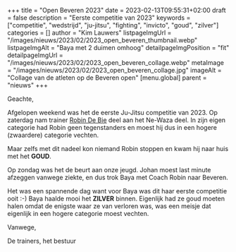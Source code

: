 +++
title = "Open Beveren 2023"
date = 2023-02-13T09:55:31+02:00
draft = false
description = "Eerste competitie van 2023"
keywords = ["competitie", "wedstrijd", "ju-jitsu", "fighting", "invicto", "goud", "zilver"]
categories = []
author = "Kim Lauwers"
listpageImgUrl = "/images/nieuws/2023/02/2023_open_beveren_thumbnail.webp"
listpageImgAlt = "Baya met 2 duimen omhoog"
detailpageImgPosition = "fit"
detailpageImgUrl = "/images/nieuws/2023/02/2023_open_beveren_collage.webp"
metaImage = "/images/nieuws/2023/02/2023_open_beveren_collage.jpg"
imageAlt = "Collage van de atleten op de Beveren open"
[menu.global]
    parent = "nieuws"
+++

Geachte,

Afgelopen weekend was het de eerste Ju-Jitsu competitie van 2023.
Op zaterdag nam trainer [Robin De Bie](/trainers/#Robin_De%20Bie) deel aan het Ne-Waza deel.
In zijn eigen categorie had Robin geen tegenstanders en moest hij dus in een hogere (zwaardere) categorie vechten.

Maar zelfs met dit nadeel kon niemand Robin stoppen en kwam hij naar huis met het **GOUD**.

Op zondag was het de beurt aan onze jeugd. 
Johan moest last minute afzeggen vanwege ziekte, en dus trok Baya met Coach Robin naar Beveren.

Het was een spannende dag want voor Baya was dit haar eerste competitie ooit :-)
Baya haalde mooi het **ZILVER** binnen. Eigenlijk had ze goud moeten halen omdat de enigste waar ze van verloren was, was een meisje dat eigenlijk in een hogere categorie moest vechten.


Vanwege,

De trainers, het bestuur